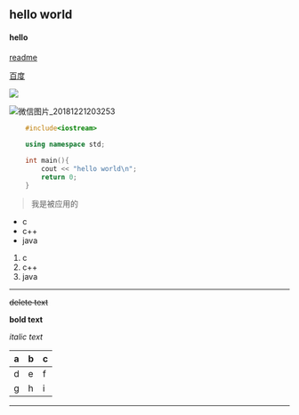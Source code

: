 ## hello world
#### hello

[readme](README.md)

[百度](http:www.baidu.com)

![](https://www.baidu.com/link?url=JmnvTeLsRg0Keghgypgj9VsYDLEfqRCvew8Ut2KBKX_SqF5A3QNh0wFH5M9iAnhBFd03fcqfimn0lrzKhbdk3JM-RwEQCN-PIJoMOjlDeAQ5WUgCxbzvNiYnu7AF-DOJ56wmmOhkosyIKQnLo6hMLgtyZ4oJAkSa3m8HvIeSbSSyhUdFhjIbuFN0Wa6d0a3WgXZaEnhj-a8NATthDHpQ_IdYv02Abny_9-OShbsJfJCas1TUhamyGnUAHGWndz-yBEUaDvfvmK0mVdnmtozvaeDkAk3pRkZ_jDLweOf4unMehl7BTJXmlvYlJyqG2XGG9XQ-4h5HMduiR1CucDxXCcx-Z3zxJiYEbuf7oeqK1tO-1uRNLsFigjl-9xbanz9v66DBfbMXyRbWi1thCMk45nwDDZKpfR2QtUtYdHwcXG4WkcX6m3Ru1bxu9hkPadaskea7EqGrxnxkMvjc-eMGxFCfbZwZ0eFNcOcoauiYeYKfItrj7y6LGpfU0q2WlglVs5kh972-_T-zYCfc5JDOU5YUWNBskaTExVcfJFEA0_COcYHdDfZYOqNUB_MBo5eGQ7af_xTOHviEUplrW2f3Cn6GgDYXSP_qjtDwv66UPNHx7t1k_pnK9xzlaTknB4mQ&click_t=1619513017280&s_info=1969_969&wd=&eqid=e7078e650005aed6000000036087ceb6)

![微信图片_20181221203253](C:\Users\chhhh\Desktop\cmy\R65398d6ad86129f9628c0ad80da4040c.jpg)

```c++
	#include<iostream>
	
	using namespace std;

	int main(){
		cout << "hello world\n";
		return 0;
	}
```



> 我是被应用的





- c
- c++
- java



1. c
2. c++
3. java



------

~~delete text~~

**bold text**

*italic text*



| a    | b    | c    |
| ---- | ---- | ---- |
| d    | e    | f    |
| g    | h    | i    |



------

